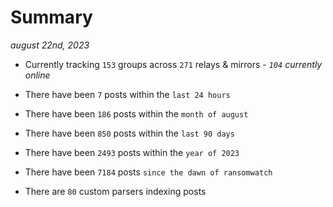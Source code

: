 
# Summary
_august 22nd, 2023_

- Currently tracking `153` groups across `271` relays & mirrors - _`104` currently online_

- There have been `7` posts within the `last 24 hours`

- There have been `186` posts within the `month of august`

- There have been `850` posts within the `last 90 days`

- There have been `2493` posts within the `year of 2023`

- There have been `7184` posts `since the dawn of ransomwatch`

- There are `80` custom parsers indexing posts
